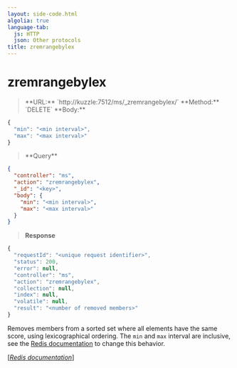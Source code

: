 ```yaml
---
layout: side-code.html
algolia: true
language-tab:
  js: HTTP
  json: Other protocols
title: zremrangebylex
---
```


# zremrangebylex




<blockquote class="js">
<p>
**URL:** `http://kuzzle:7512/ms/_zremrangebylex/<key>`  
**Method:** `DELETE`  
**Body:**
</p>
</blockquote>


```js
{
  "min": "<min interval>",
  "max": "<max interval>"
}
```



<blockquote class="json">
<p>
**Query**
</p>
</blockquote>


```json
{
  "controller": "ms",
  "action": "zremrangebylex",
  "_id": "<key>",
  "body": {
    "min": "<min interval>",
    "max": "<max interval>"
  }
}
```

>**Response**

```javascript
{
  "requestId": "<unique request identifier>",
  "status": 200,
  "error": null,
  "controller": "ms",
  "action": "zremrangebylex",
  "collection": null,
  "index": null,
  "volatile": null,
  "result": "<number of removed members>"
}
```

Removes members from a sorted set where all elements have the same score, using lexicographical ordering. The `min` and `max` interval are inclusive, see the [Redis documentation](https://redis.io/commands/zrangebylex) to change this behavior.

[[_Redis documentation_]](https://redis.io/commands/zremrangebylex)
